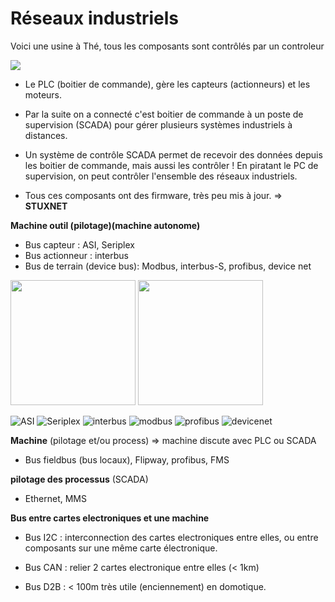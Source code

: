 # Réseaux industriels

Voici une usine à Thé, tous les composants sont contrôlés par un controleur 

![](../images/usine_the.png)

* Le PLC (boitier de commande), gère les capteurs (actionneurs) et les moteurs.

* Par la suite on a connecté c'est boitier de commande à un poste de supervision (SCADA) pour gérer plusieurs systèmes industriels à distances.

* Un système de contrôle SCADA permet de recevoir des données depuis les boitier de commande, mais aussi les contrôler ! En piratant le PC de supervision, on peut contrôler l'ensemble des réseaux industriels.

* Tous ces composants ont des firmware, très peu mis à jour. => __STUXNET__


__Machine outil (pilotage)(machine autonome)__

* Bus capteur : ASI, Seriplex
* Bus actionneur : interbus
* Bus de terrain (device bus): Modbus, interbus-S, profibus, device net

<img src="../images/ASI.jpg" width="200"/> <img src="../images/seriplex.gif" width="200"/>

![ASI](../images/ASI.jpg "Bus ASI") ![Seriplex](../images/seriplex.gif "Bus seriplex") ![interbus](../images/interbus.png "Bus interbus") ![modbus](../images/modbus.png "Bus Modbus") ![profibus](../images/profibus.png "Bus profibus") ![devicenet](../images/devicenet.jpg "Bus device net")


__Machine__ (pilotage et/ou process) => machine discute avec PLC ou SCADA

* Bus fieldbus (bus locaux), Flipway, profibus, FMS

__pilotage des processus__ (SCADA)

* Ethernet, MMS


__Bus entre cartes electroniques et une machine__

* Bus I2C : interconnection des cartes electroniques entre elles, ou entre composants sur une même carte électronique.

* Bus CAN : relier 2 cartes electronique entre elles (< 1km)

* Bus D2B : < 100m très utile (enciennement) en domotique.

